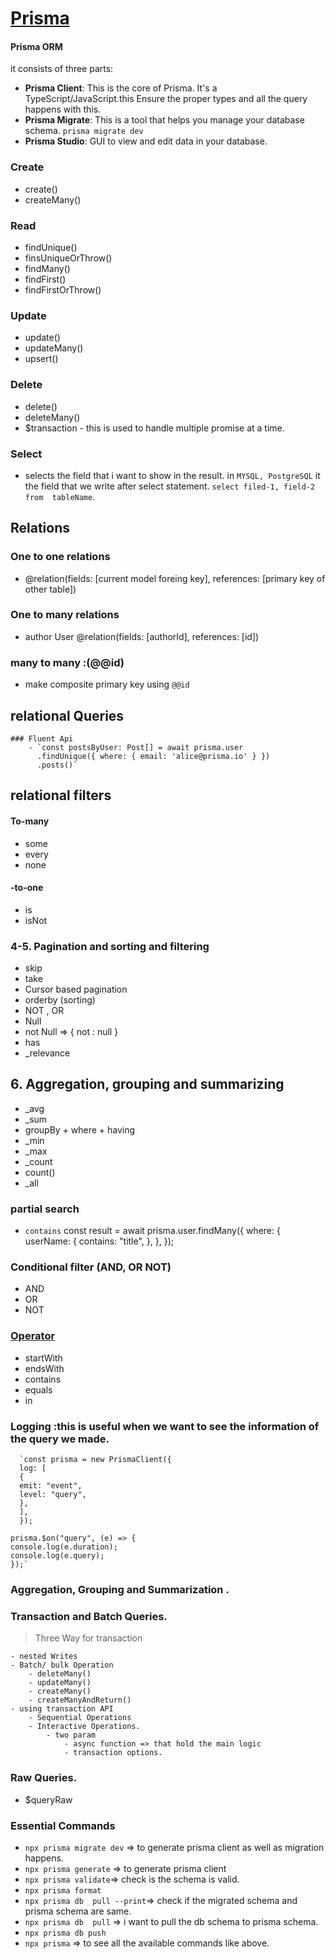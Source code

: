 # [Prisma](https://www.prisma.io/docs/orm/reference/prisma-client-reference)

#### Prisma ORM

it consists of three parts:

- **Prisma Client**: This is the core of Prisma. It's a TypeScript/JavaScript.this Ensure the proper types and all the query happens with this.
- **Prisma Migrate**: This is a tool that helps you manage your database schema. `prisma migrate dev`
- **Prisma Studio**: GUI to view and edit data in your database.

### Create

- create()
- createMany()

### Read

- findUnique()
- finsUniqueOrThrow()
- findMany()
- findFirst()
- findFirstOrThrow()

### Update

- update()
- updateMany()
- upsert()

### Delete

- delete()
- deleteMany()
- $transaction - this is used to handle multiple promise at a time.

### Select

- selects the field that i want to show in the result. in `MYSQL, PostgreSQL` it the field that we write after select statement. `select filed-1, field-2  from  tableName`.

## Relations

### One to one relations

- @relation(fields: [current model foreing key], references: [primary key of other table])

### One to many relations

- author User @relation(fields: [authorId], references: [id])

### many to many :(@@id)

- make composite primary key using `@@id`

## relational Queries

    ### Fluent Api
        - `const postsByUser: Post[] = await prisma.user
          .findUnique({ where: { email: 'alice@prisma.io' } })
          .posts()`

## relational filters

#### To-many

- some
- every
- none

#### -to-one

- is
- isNot

### 4-5. Pagination and sorting and filtering

- skip
- take
- Cursor based pagination
- orderby (sorting)
- NOT , OR
- Null
- not Null => { not : null }
- has
- \_relevance

## 6. Aggregation, grouping and summarizing

- \_avg
- \_sum
- groupBy + where + having
- \_min
- \_max
- \_count
- count()
- \_all

### partial search

- `contains`
  const result = await prisma.user.findMany({
  where: {
  userName: {
  contains: "title",
  },
  },
  });

### Conditional filter (AND, OR NOT)

- AND
- OR
- NOT

### [Operator](https://www.prisma.io/docs/orm/reference/prisma-client-reference#filter-conditions-and-operators)

- startWith
- endsWith
- contains
- equals
- in

### Logging :this is useful when we want to see the information of the query we made.

      `const prisma = new PrismaClient({
      log: [
      {
      emit: "event",
      level: "query",
      },
      ],
      });

    prisma.$on("query", (e) => {
    console.log(e.duration);
    console.log(e.query);
    });`

### Aggregation, Grouping and Summarization .

### Transaction and Batch Queries.

> Three Way for transaction

    - nested Writes
    - Batch/ bulk Operation
        - deleteMany()
        - updateMany()
        - createMany()
        - createManyAndReturn()
    - using transaction API
        - Sequential Operations
        - Interactive Operations.
            - two param
                - async function => that hold the main logic
                - transaction options.

### Raw Queries.

- $queryRaw

### Essential Commands

- `npx prisma migrate dev` => to generate prisma client as well as migration happens.
- `npx prisma generate` => to generate prisma client
- `npx prisma validate`=> check is the schema is valid.
- `npx prisma format`
- `npx prisma db  pull --print`=> check if the migrated schema and prisma schema are same.
- `npx prisma db  pull` => i want to pull the db schema to prisma schema.
- `npx prisma db push`
- `npx prisma` => to see all the available commands like above.
